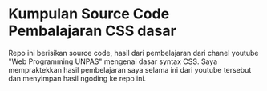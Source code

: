 # Kumpulan Source Code Pembalajaran CSS dasar
Repo ini berisikan source code, hasil dari pembelajaran dari chanel youtube "Web Programming UNPAS" mengenai dasar syntax CSS. Saya mempraktekkan hasil pembelajaran saya selama ini dari youtube tersebut dan menyimpan hasil ngoding ke repo ini.
